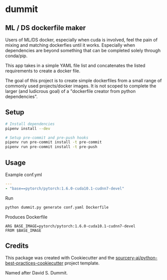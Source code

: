 # dummit
## ML / DS dockerfile maker

Users of ML/DS docker, especially when cuda is involved, feel the pain of mixing and matching dockerfies until it works. Especially when dependencies are beyond something that can be completed solely through conda/pip.

This app takes in a simple YAML file list and concatenates the listed requirements to create a docker file.

The goal of this project is to create simple dockerfiles from a small range of commonly used projects/docker images. It is not scoped to complete the larger (and ludicrous goal) of a "dockerfile creator from python dependencies". 
## Setup
```sh
# Install dependencies
pipenv install --dev

# Setup pre-commit and pre-push hooks
pipenv run pre-commit install -t pre-commit
pipenv run pre-commit install -t pre-push
```

## Usage


Example conf.yml

```yaml
---
- "base==pytorch/pytorch:1.6.0-cuda10.1-cudnn7-devel"
```

Run
```python
python dummit.py generate conf.yaml Dockerfile
```

Produces Dockerfile
```
ARG BASE_IMAGE=pytorch/pytorch:1.6.0-cuda10.1-cudnn7-devel
FROM $BASE_IMAGE
```
## Credits

This package was created with Cookiecutter and the [sourcery-ai/python-best-practices-cookiecutter](https://github.com/sourcery-ai/python-best-practices-cookiecutter) project template.

Named after David S. Dummit. 